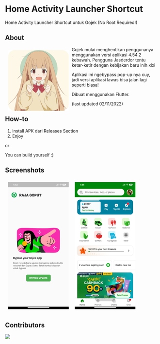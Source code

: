 # Home Activity Launcher Shortcut

Home Activity Launcher Shortcut untuk Gojek (No Root Required!)

## About

<img src="readme/about.png" align="left"
width="200" hspace="10" vspace="10">

Gojek mulai menghentikan penggunanya menggunakan versi aplikasi 4.54.2 kebawah. Pengguna Jasderdor tentu ketar-ketir dengan kebijakan baru inih xixi

Aplikasi ini ngebypass pop-up nya cuy, jadi versi aplikasi lawas bisa jalan lagi seperti biasa!

Dibuat menggunakan Flutter.

(last updated 02/11/2022)

## How-to

1. Install APK dari Releases Section
2. Enjoy

or

You can build yourself :)

## Screenshots

<img src="readme/SS1.jpg" align="left" width="200" hspace="10" vspace="10">
<img src="readme/SS2.jpg" align="center" width="200" hspace="10" vspace="10"> 

## Contributors

<a href="https://github.com/elmaleek03/rajagoput/graphs/contributors">
  <img src="https://contrib.rocks/image?repo=elmaleek03/rajagoput" />
</a>


